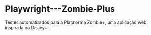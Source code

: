 # Playwright---Zombie-Plus
Testes automatizados para a Plataforma Zombie+, uma aplicação web inspirada no Disney+.
